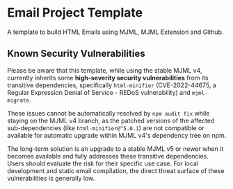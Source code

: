 # Email Project Template
A template to build HTML Emails using MJML, MJML Extension and Github.

## Known Security Vulnerabilities

Please be aware that this template, while using the stable MJML v4, currently inherits some **high-severity security vulnerabilities** from its transitive dependencies, specifically `html-minifier` (CVE-2022-44675, a Regular Expression Denial of Service - REDoS vulnerability) and `mjml-migrate`.

These issues cannot be automatically resolved by `npm audit fix` while staying on the MJML v4 branch, as the patched versions of the affected sub-dependencies (like `html-minifier@^5.0.1`) are not compatible or available for automatic upgrade within MJML v4's dependency tree on npm.

The long-term solution is an upgrade to a stable MJML v5 or newer when it becomes available and fully addresses these transitive dependencies. Users should evaluate the risk for their specific use case. For local development and static email compilation, the direct threat surface of these vulnerabilities is generally low.